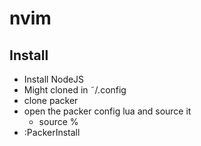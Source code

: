 # nvim

## Install
* Install NodeJS
* Might cloned in ˜/.config
* clone packer
* open the packer config lua and source it
  * source %
* :PackerInstall
